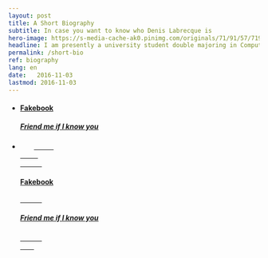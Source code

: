 ```yaml
---
layout: post
title: A Short Biography
subtitle: In case you want to know who Denis Labrecque is
hero-image: https://s-media-cache-ak0.pinimg.com/originals/71/91/57/7191571c18ed50608503e9319fa56b75.jpg
headline: I am presently a university student double majoring in Computer Information Systems and Graphic Design.
permalink: /short-bio
ref: biography
lang: en
date:   2016-11-03
lastmod: 2016-11-03
---
```

<ul class="post-stream-container no-span">
    <li>
        <a href="https://facebook.com/DenisGLabrecque" class="post-stream-card">
          <div class="music-article-thumbnail" style="background-image: url(https://www.facebook.com/images/fb_icon_325x325.png)">
          </div><div class="hero-article-headline music">
            <h4>Fakebook</h4>
            <h5>Friend me if I know you</h5>
            </div>
        </a>
    </li>
    <li>
        <a href="https://facebook.com/DenisGLabrecque" class="post-stream-card">
          <div class="music-article-thumbnail" style="background-image: url(https://www.facebook.com/images/fb_icon_325x325.png)">
          </div><div class="hero-article-headline music">
            <h4>Fakebook</h4>
            <h5>Friend me if I know you</h5>
            </div>
        </a>
    </li>
</ul>

